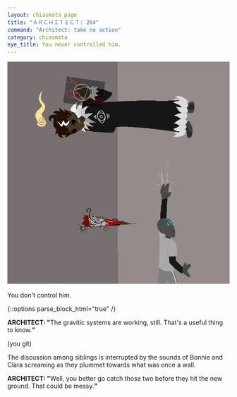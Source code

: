 ```yaml
---
layout: chiasmata_page
title: "ＡＲＣＨＩＴＥＣＴ: 264"
command: "Architect: take no action"
category: chiasmata
eye_title: You never controlled him.
---
```


![264](/chiasmata/images/narrative/262.png)

You don't control him.

{::options parse_block_html="true" /}
<div class="dialogue">
<b>ARCHITECT: "</b>The gravitic systems are working, still. That's a useful thing to know.<b>"</b>
</div>

<p class="Archie">(you git)</p>

The discussion among siblings is interrupted by the sounds of Bonnie and Clara screaming as they plummet towards what was once a wall.

<div class="dialogue">
<b>ARCHITECT: "</b>Well, you better go catch those two before they hit the new ground. That could be messy.<b>"</b>
</div>